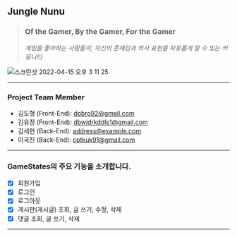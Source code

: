 ## Jungle Nunu

> ### Of the Gamer, By the Gamer, For the Gamer
>
> _게임을 좋아하는 사람들이, 자신의 존재감과 의사 표현을 자유롭게 할 수 있는 커뮤니티_

<!-- [**GameStates 바로가기**](https://google.com, "google link")
 -->
![스크린샷 2022-04-15 오후 3 11 25](https://user-images.githubusercontent.com/91901468/163529219-f29920af-d2bd-4f69-9760-cb953e63b743.png)

---

### Project Team Member

- 김도형 (Front-End): <dobro92@gmail.com>
- 김유정 (Front-End): <dbwjdrkddls1@gmail.com>
- 김세현 (Back-End): <address@example.com>
- 이국진 (Back-End): <cptkuk91@gmail.com>

---

### GameStates의 주요 기능을 소개합니다.

- [x] 회원가입
- [x] 로그인
- [x] 로그아웃
- [x] 게시판(게시글) 조회, 글 쓰기, 수정, 삭제
- [x] 댓글 조회, 글 쓰기, 삭제

---
